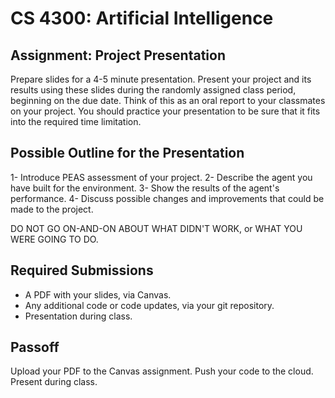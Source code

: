 CS 4300: Artificial Intelligence
===============================================

Assignment: Project Presentation
------------------------------------------------------

Prepare slides for a 4-5 minute presentation. Present your project and its results
using these slides during the randomly assigned class period, beginning on the
due date. Think of this as an oral
report to your classmates on your project. You should practice your presentation
to be sure that it fits into the required time limitation.

Possible Outline for the Presentation
--------------------------------------

1- Introduce PEAS assessment of your project.
2- Describe the agent you have built for the environment.
3- Show the results of the agent's performance.
4- Discuss possible changes and improvements that could be made to the project.

DO NOT GO ON-AND-ON ABOUT WHAT DIDN'T WORK, or WHAT YOU WERE GOING TO DO.


Required Submissions
------------------------

- A PDF with your slides, via Canvas.
- Any additional code or code updates, via your git repository.
- Presentation during class.

Passoff
-------

Upload your PDF to the Canvas assignment.
Push your code to the cloud.
Present during class.



